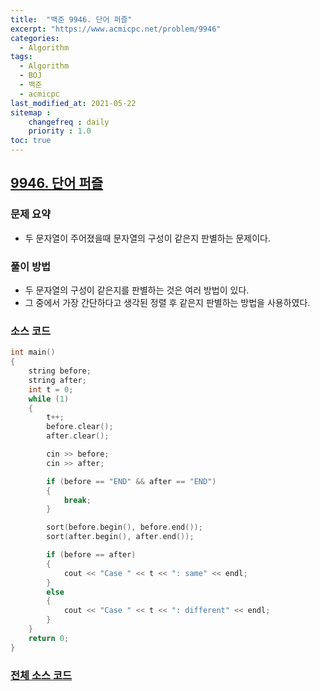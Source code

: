 ```yaml
---
title:  "백준 9946. 단어 퍼즐"
excerpt: "https://www.acmicpc.net/problem/9946"
categories:
  - Algorithm
tags:
  - Algorithm
  - BOJ
  - 백준
  - acmicpc
last_modified_at: 2021-05-22
sitemap :
    changefreq : daily
    priority : 1.0
toc: true
---
```

## [9946. 단어 퍼즐](https://www.acmicpc.net/problem/9946)
### 문제 요약
- 두 문자열이 주어졌을때 문자열의 구성이 같은지 판별하는 문제이다.

### 풀이 방법
- 두 문자열의 구성이 같은지를 판별하는 것은 여러 방법이 있다.
- 그 중에서 가장 간단하다고 생각된 정렬 후 같은지 판별하는 방법을 사용하였다.

### 소스 코드
```cpp
int main()
{
    string before;
    string after;
    int t = 0;
    while (1)
    {
        t++;
        before.clear();
        after.clear();

        cin >> before;
        cin >> after;

        if (before == "END" && after == "END")
        {
            break;
        }

        sort(before.begin(), before.end());
        sort(after.begin(), after.end());

        if (before == after)
        {
            cout << "Case " << t << ": same" << endl;
        }
        else
        {
            cout << "Case " << t << ": different" << endl;
        }
    }
    return 0;
}
```

### [전체 소스 코드](https://github.com/tdm1223/Algorithm/blob/master/acmicpc.net/source/9946.cpp)